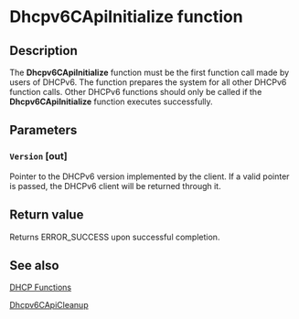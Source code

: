 # Dhcpv6CApiInitialize function

## Description

The
**Dhcpv6CApiInitialize** function must be the first function call made by users of DHCPv6. The function prepares the system for all other DHCPv6 function calls. Other DHCPv6 functions should only be called if the
**Dhcpv6CApiInitialize** function executes successfully.

## Parameters

### `Version` [out]

Pointer to the DHCPv6 version implemented by the client. If a valid pointer is passed, the DHCPv6 client will be returned through it.

## Return value

Returns ERROR_SUCCESS upon successful completion.

## See also

[DHCP Functions](https://learn.microsoft.com/previous-versions/windows/desktop/dhcp/dhcp-functions)

[Dhcpv6CApiCleanup](https://learn.microsoft.com/previous-versions/windows/desktop/api/dhcpv6csdk/nf-dhcpv6csdk-dhcpv6capicleanup)